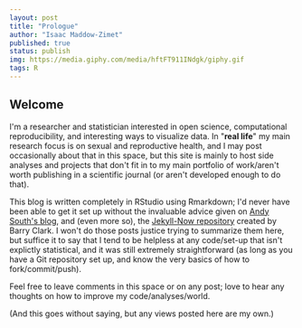 ```yaml
---
layout: post
title: "Prologue"
author: "Isaac Maddow-Zimet"
published: true
status: publish
img: https://media.giphy.com/media/hftFT911INdgk/giphy.gif
tags: R
---
```

 
 

 
## Welcome
 
I'm a researcher and statistician interested in open science, computational reproducibility, and interesting ways to visualize data. In "**real life**" my main research focus is on sexual and reproductive health, and I may post occasionally about that in this space, but this site is mainly to host side analyses and projects that don't fit in to my main portfolio of work/aren't worth publishing in a scientific journal (or aren't developed enough to do that).
 
This blog is written completely in RStudio using Rmarkdown; I'd never have been able to get it set up without the invaluable advice given on [Andy South's blog](http://andysouth.github.io/blog-setup/), and (even more so), the [Jekyll-Now repository](https://github.com/barryclark/jekyll-now) created by Barry Clark. I won't do those posts justice trying to summarize them here, but suffice it to say that I tend to be helpless at any code/set-up that isn't explictly statistical, and it was still extremely straightforward (as long as you have a Git repository set up, and know the very basics of how to fork/commit/push).
 
Feel free to leave comments in this space or on any post; love to hear any thoughts on how to improve my code/analyses/world.
 
(And this goes without saying, but any views posted here are my own.)
 
 
 
 
